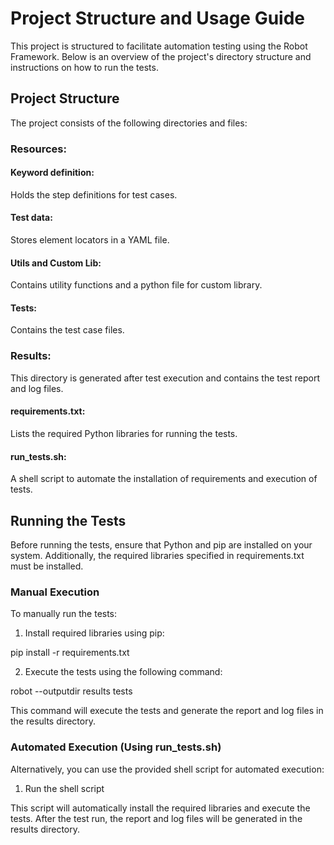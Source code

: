 # Project Structure and Usage Guide

This project is structured to facilitate automation testing using the Robot Framework. Below is an overview of the project's directory structure and instructions on how to run the tests.

## Project Structure

The project consists of the following directories and files:

### Resources: 

#### Keyword definition: 
Holds the step definitions for test cases.

#### Test data: 
Stores element locators in a YAML file.

#### Utils and Custom Lib: 
Contains utility functions and a python file for custom library.

#### Tests: 
Contains the test case files.

### Results: 
This directory is generated after test execution and contains the test report and log files.

#### requirements.txt: 
Lists the required Python libraries for running the tests.

#### run_tests.sh: 
A shell script to automate the installation of requirements and execution of tests.

## Running the Tests

Before running the tests, ensure that Python and pip are installed on your system. Additionally, the required libraries specified in requirements.txt must be installed.

### Manual Execution
To manually run the tests:

1. Install required libraries using pip:

pip install -r requirements.txt

2. Execute the tests using the following command:

robot --outputdir results tests

This command will execute the tests and generate the report and log files in the results directory.

### Automated Execution (Using run_tests.sh)

Alternatively, you can use the provided shell script for automated execution:

1. Run the shell script 

This script will automatically install the required libraries and execute the tests. After the test run, the report and log files will be generated in the results directory.